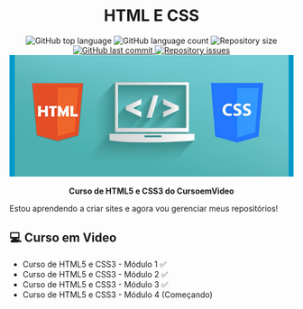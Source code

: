 <h1 align="center">
  HTML E CSS
</h1>

<div align="center">
  <img alt="GitHub top language" src="https://img.shields.io/github/languages/top/saulojustiniano1/html-css.svg" />
  
  <img alt="GitHub language count" src="https://img.shields.io/github/languages/count/saulojustiniano1/html-css.svg" />
  
  <img alt="Repository size" src="https://img.shields.io/github/repo-size/saulojustiniano1/html-css.svg" />

  <a href="https://github.com/saulojustiniano1/html-css/commits/master">
    <img alt="GitHub last commit" src="https://img.shields.io/github/last-commit/saulojustiniano1/html-css.svg" />
  </a>
  
  <a href="https://github.com/saulojustiniano1/ducks-gaming/issues">
    <img alt="Repository issues" src="https://img.shields.io/github/issues/saulojustiniano1/html-css.svg" />
  </a>
</div>

<div align="center">
  <img src=".github/html-css.jpg">
</div>

<p align="center">
  <strong>Curso de HTML5 e CSS3 do CursoemVideo</strong>
</p>

Estou aprendendo a criar sites e agora vou gerenciar meus repositórios!

## 💻 Curso em Video

- Curso de HTML5 e CSS3 - Módulo 1 ✅
- Curso de HTML5 e CSS3 - Módulo 2 ✅
- Curso de HTML5 e CSS3 - Módulo 3 ✅
- Curso de HTML5 e CSS3 - Módulo 4 (Começando)
